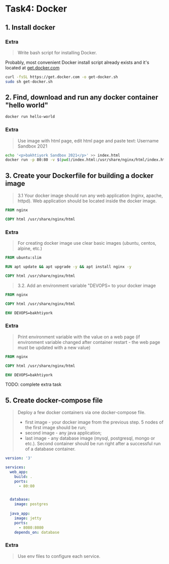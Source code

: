# Task4: Docker

## 1. Install docker

### Extra
> Write bash script for installing Docker.

Probably, most convenient Docker install script already exists and it's located at [get.docker.com](https://get.docker.com/)
```sh
curl -fsSL https://get.docker.com -o get-docker.sh
sudo sh get-docker.sh
```
  
## 2. Find, download and run any docker container "hello world"

```sh
docker run hello-world
```

### Extra
> Use image with html page, edit html page and paste text: Username Sandbox 2021

```sh
echo '<p>bakhtiyork Sandbox 2021</p>' >> index.html
docker run -p 80:80 -v $(pwd)/index.html:/usr/share/nginx/html/index.html nginx

```
  
## 3. Create your Dockerfile for building a docker image
> 3.1 Your docker image should run any web application (nginx, apache, httpd). Web application should be located inside the docker image. 

```Dockerfile
FROM nginx

COPY html /usr/share/nginx/html

```
### Extra
> For creating docker image use clear basic images (ubuntu, centos, alpine, etc.)

```Dockerfile
FROM ubuntu:slim

RUN apt update && apt upgrade -y && apt install nginx -y

COPY html /usr/share/nginx/html

```


> 3.2. Add an environment variable "DEVOPS=<username> to your docker image
```Dockerfile
FROM nginx

COPY html /usr/share/nginx/html

ENV DEVOPS=bakhtiyork

```

### Extra
> Print environment variable with the value on a web page (if environment variable changed after container restart - the web page must be updated with a new value)

```Dockerfile
FROM nginx

COPY html /usr/share/nginx/html

ENV DEVOPS=bakhtiyork

```
TODO: complete extra task


## 5. Create docker-compose file
> Deploy a few docker containers via one docker-compose file. 
> * first image - your docker image from the previous step. 5 nodes of the first image should be run;
> * second image - any java application;
> * last image - any database image (mysql, postgresql, mongo or etc.).
> Second container should be run right after a successful run of a database container.

```yaml
version: '3'

services:
  web_app:
    build: .
    ports:
      - 80:80


  database:
    image: postgres
  
  java_app:
    image: jetty
    ports:
      - 8080:8080
    depends_on: database

```

### Extra
> Use env files to configure each service.


